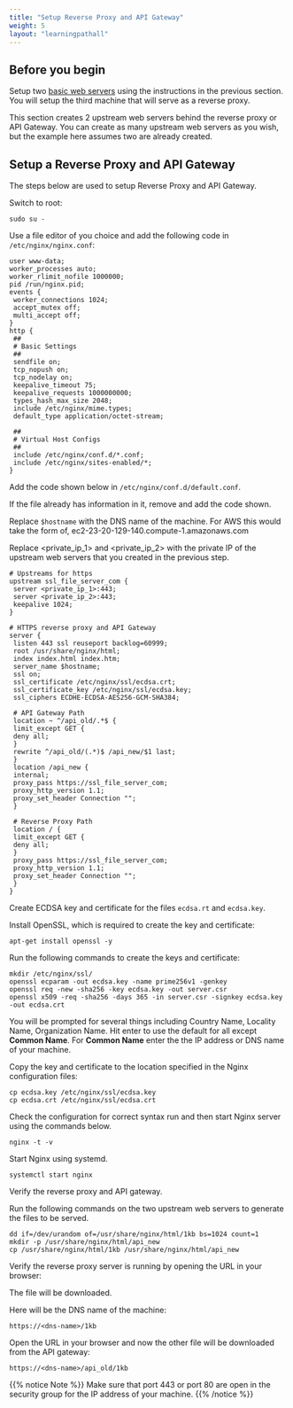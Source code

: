 ```yaml
---
title: "Setup Reverse Proxy and API Gateway"
weight: 5
layout: "learningpathall"
---
```


## Before you begin

Setup two [basic web servers](../basic_static_file_server) using the instructions in the previous section.
You will setup the third machine that will serve as a reverse proxy.

This section creates 2 upstream web servers behind the reverse proxy or API Gateway. You can create as many upstream web servers as you wish, but the example here assumes two are already created.

## Setup a Reverse Proxy and API Gateway

The steps below are used to setup Reverse Proxy and API Gateway.

Switch to root:

```console
sudo su -
```

Use a file editor of you choice and add the following code in `/etc/nginx/nginx.conf`:

```console
user www-data;
worker_processes auto;
worker_rlimit_nofile 1000000;
pid /run/nginx.pid;
events {
 worker_connections 1024;
 accept_mutex off;
 multi_accept off;
}
http {
 ##
 # Basic Settings
 ##
 sendfile on;
 tcp_nopush on;
 tcp_nodelay on;
 keepalive_timeout 75;
 keepalive_requests 1000000000;
 types_hash_max_size 2048;
 include /etc/nginx/mime.types;
 default_type application/octet-stream;

 ##
 # Virtual Host Configs
 ##
 include /etc/nginx/conf.d/*.conf;
 include /etc/nginx/sites-enabled/*;
}
```

Add the code shown below in `/etc/nginx/conf.d/default.conf`.

If the file already has information in it, remove and add the code shown.

Replace `$hostname` with the DNS name of the machine. For AWS this would take the form of, ec2-23-20-129-140.compute-1.amazonaws.com

Replace <private_ip_1> and <private_ip_2> with the private IP of the upstream web servers that you created in the previous step.

```console
# Upstreams for https
upstream ssl_file_server_com {
 server <private_ip_1>:443;
 server <private_ip_2>:443;
 keepalive 1024;
}

# HTTPS reverse proxy and API Gateway
server {
 listen 443 ssl reuseport backlog=60999;
 root /usr/share/nginx/html;
 index index.html index.htm;
 server_name $hostname;
 ssl on;
 ssl_certificate /etc/nginx/ssl/ecdsa.crt;
 ssl_certificate_key /etc/nginx/ssl/ecdsa.key;
 ssl_ciphers ECDHE-ECDSA-AES256-GCM-SHA384;

 # API Gateway Path
 location ~ ^/api_old/.*$ {
 limit_except GET {
 deny all;
 }
 rewrite ^/api_old/(.*)$ /api_new/$1 last;
 }
 location /api_new {
 internal;
 proxy_pass https://ssl_file_server_com;
 proxy_http_version 1.1;
 proxy_set_header Connection "";
 }

 # Reverse Proxy Path
 location / {
 limit_except GET {
 deny all;
 }
 proxy_pass https://ssl_file_server_com;
 proxy_http_version 1.1;
 proxy_set_header Connection "";
 }
}
```


Create ECDSA key and certificate for the files `ecdsa.rt` and `ecdsa.key`.

Install OpenSSL, which is required to create the key and certificate:

```console
apt-get install openssl -y
```

Run the following commands to create the keys and certificate:

```console
mkdir /etc/nginx/ssl/
openssl ecparam -out ecdsa.key -name prime256v1 -genkey
openssl req -new -sha256 -key ecdsa.key -out server.csr
openssl x509 -req -sha256 -days 365 -in server.csr -signkey ecdsa.key -out ecdsa.crt
```

You will be prompted for several things including Country Name, Locality Name, Organization Name. Hit enter to use the default for all except **Common Name**. For **Common Name** enter the the IP address or DNS name of your machine.

Copy the key and certificate to the location specified in the Nginx configuration files:

```console
cp ecdsa.key /etc/nginx/ssl/ecdsa.key
cp ecdsa.crt /etc/nginx/ssl/ecdsa.crt
```
Check the configuration for correct syntax run and then start Nginx server using the commands below.

```console
nginx -t -v
```

Start Nginx using systemd.

```console
systemctl start nginx
```

Verify the reverse proxy and API gateway.

Run the following commands on the two upstream web servers to generate the files to be served.

```console
dd if=/dev/urandom of=/usr/share/nginx/html/1kb bs=1024 count=1
mkdir -p /usr/share/nginx/html/api_new
cp /usr/share/nginx/html/1kb /usr/share/nginx/html/api_new
```

Verify the reverse proxy server is running by opening the URL in your browser:

The file will be downloaded.

Here <dns-name> will be the DNS name of the machine:

```console
https://<dns-name>/1kb
```
Open the URL in your browser and now the other file will be downloaded from the API gateway:

```console
https://<dns-name>/api_old/1kb
```

{{% notice Note %}}
Make sure that port 443 or port 80 are open in the security group for the IP address of your machine.
{{% /notice %}}
